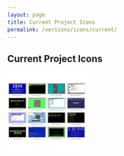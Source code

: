 ```yaml
---
layout: page
title: Current Project Icons
permalink: /versions/icons/current/
---
```


Current Project Icons
---------------------

![PCjs Icon](apple-touch-icon.png)
